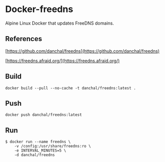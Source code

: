 # Docker-freedns
Alpine Linux Docker that updates FreeDNS domains.

## References
[https://github.com/danchal/freedns](https://github.com/danchal/freedns)

[https://freedns.afraid.org/](https://freedns.afraid.org/)

## Build
    docker build --pull --no-cache -t danchal/freedns:latest .

## Push
    docker push danchal/freedns:latest

## Run
    $ docker run --name freedns \
        -v /config:/usr/share/freedns:ro \
        -e INTERVAL_MINUTES=5 \
        -d danchal/freedns
